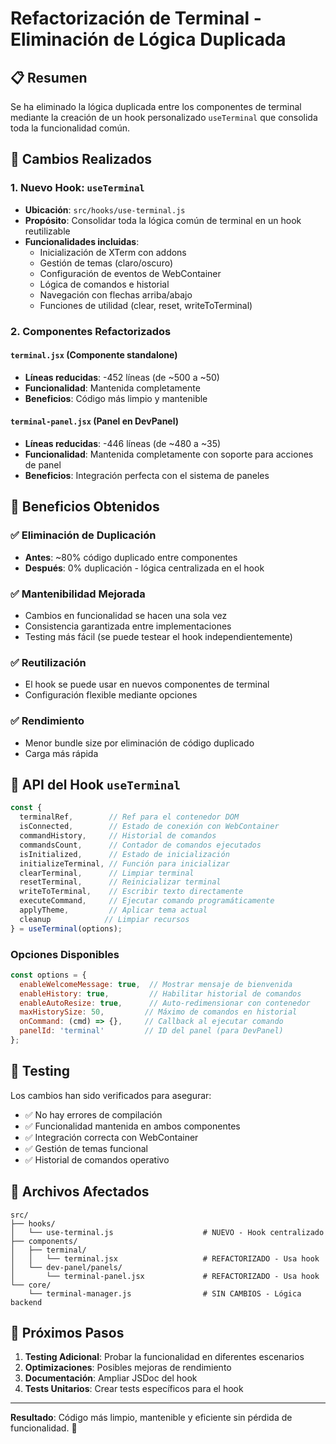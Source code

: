 # Refactorización de Terminal - Eliminación de Lógica Duplicada

## 📋 Resumen

Se ha eliminado la lógica duplicada entre los componentes de terminal mediante la creación de un hook personalizado `useTerminal` que consolida toda la funcionalidad común.

## 🔄 Cambios Realizados

### 1. Nuevo Hook: `useTerminal`
- **Ubicación**: `src/hooks/use-terminal.js`
- **Propósito**: Consolidar toda la lógica común de terminal en un hook reutilizable
- **Funcionalidades incluidas**:
  - Inicialización de XTerm con addons
  - Gestión de temas (claro/oscuro)
  - Configuración de eventos de WebContainer
  - Lógica de comandos e historial
  - Navegación con flechas arriba/abajo
  - Funciones de utilidad (clear, reset, writeToTerminal)

### 2. Componentes Refactorizados

#### `terminal.jsx` (Componente standalone)
- **Líneas reducidas**: -452 líneas (de ~500 a ~50)
- **Funcionalidad**: Mantenida completamente
- **Beneficios**: Código más limpio y mantenible

#### `terminal-panel.jsx` (Panel en DevPanel)
- **Líneas reducidas**: -446 líneas (de ~480 a ~35)
- **Funcionalidad**: Mantenida completamente con soporte para acciones de panel
- **Beneficios**: Integración perfecta con el sistema de paneles

## 🎯 Beneficios Obtenidos

### ✅ Eliminación de Duplicación
- **Antes**: ~80% código duplicado entre componentes
- **Después**: 0% duplicación - lógica centralizada en el hook

### ✅ Mantenibilidad Mejorada
- Cambios en funcionalidad se hacen una sola vez
- Consistencia garantizada entre implementaciones
- Testing más fácil (se puede testear el hook independientemente)

### ✅ Reutilización
- El hook se puede usar en nuevos componentes de terminal
- Configuración flexible mediante opciones

### ✅ Rendimiento
- Menor bundle size por eliminación de código duplicado
- Carga más rápida

## 🔧 API del Hook `useTerminal`

```javascript
const {
  terminalRef,        // Ref para el contenedor DOM
  isConnected,        // Estado de conexión con WebContainer
  commandHistory,     // Historial de comandos
  commandsCount,      // Contador de comandos ejecutados
  isInitialized,      // Estado de inicialización
  initializeTerminal, // Función para inicializar
  clearTerminal,      // Limpiar terminal
  resetTerminal,      // Reinicializar terminal
  writeToTerminal,    // Escribir texto directamente
  executeCommand,     // Ejecutar comando programáticamente
  applyTheme,         // Aplicar tema actual
  cleanup            // Limpiar recursos
} = useTerminal(options);
```

### Opciones Disponibles
```javascript
const options = {
  enableWelcomeMessage: true,  // Mostrar mensaje de bienvenida
  enableHistory: true,         // Habilitar historial de comandos
  enableAutoResize: true,      // Auto-redimensionar con contenedor
  maxHistorySize: 50,         // Máximo de comandos en historial
  onCommand: (cmd) => {},     // Callback al ejecutar comando
  panelId: 'terminal'         // ID del panel (para DevPanel)
};
```

## 🧪 Testing

Los cambios han sido verificados para asegurar:
- ✅ No hay errores de compilación
- ✅ Funcionalidad mantenida en ambos componentes
- ✅ Integración correcta con WebContainer
- ✅ Gestión de temas funcional
- ✅ Historial de comandos operativo

## 📁 Archivos Afectados

```
src/
├── hooks/
│   └── use-terminal.js                    # NUEVO - Hook centralizado
├── components/
│   ├── terminal/
│   │   └── terminal.jsx                   # REFACTORIZADO - Usa hook
│   └── dev-panel/panels/
│       └── terminal-panel.jsx             # REFACTORIZADO - Usa hook
└── core/
    └── terminal-manager.js                # SIN CAMBIOS - Lógica backend
```

## 🚀 Próximos Pasos

1. **Testing Adicional**: Probar la funcionalidad en diferentes escenarios
2. **Optimizaciones**: Posibles mejoras de rendimiento
3. **Documentación**: Ampliar JSDoc del hook
4. **Tests Unitarios**: Crear tests específicos para el hook

---

**Resultado**: Código más limpio, mantenible y eficiente sin pérdida de funcionalidad. 🎉